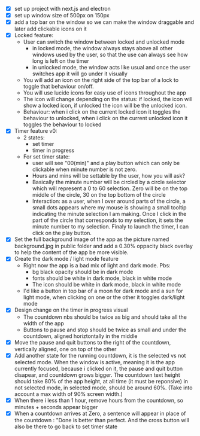 - [x] set up project with next.js and electron
- [x] set up window size of 500px on 150px
- [x] add a top bar on the window so we can make the window draggable and later add clickable icons on it   
- [x] Locked feature: 
    - User can switch the window between locked and unlocked mode
        - in locked mode, the window always stays above all other windows used by the user, so that the use can always see how long is left on the timer
        - in unlocked mode, the window acts like usual and  once the user switches app it will go under it visually
    - You will add an icon on the right side of the top bar of a lock to toggle that behaviour on/off.
    - You will use lucide icons for easy use of icons throughout the app
    - The icon will change depending on the status: if locked, the icon will show a locked icon, if unlocked the icon will be the unlocked icon. 
    - Behaviour: when i click on the current locked icon it toggles the behaviour to unlocked, when i click on the current unlocked icon it toggles the behaviour to locked
- [x] Timer feature v0:
    - 2 states: 
        - set timer
        - timer in progress
    - For set timer state: 
        - user will see "00(min)" and a play button which can only be clickable when minute number is not zero.
        - Hours and mins will be settable by the user, how you will ask?
        - Basically the minute number will be circled by a circle selector which will represent a 0 to 60 selection. Zero will be on the top middle of the circle, 30 on the top bottom of the circle
        - Interaction: as a user, when I over around parts of the circle, a small dots appears where my mouse is showing a small tooltip indicating the minute selection I am making. Once I click in the part of the circle that corresponds to my selection, it sets the minute number to my selection. Finaly to launch the timer, I can click on the play button.
- [x] Set the full background image of the app as the picture named background.jpg in public folder and add a 0.30% oppacity black overlay to help the content of the app be more visible.
- [x] Create the dark mode / light mode feature
    - Right now the app is a bad mix of light and dark mode. Pbs: 
        - bg black opacity should be in dark mode
        - fonts should be white in dark mode, black in white mode
        - The icon should be white in dark mode, black in white mode
    - I'd like a button in top bar of a moon for dark mode and a sun for light mode, when clicking on one or the other it toggles dark/light mode
- [x] Design change on the timer in progress visual
    - The countdown nbs should be twice as big and should take all the width of the app
    - Buttons to pause and stop should be twice as small and under the countdown, aligned horiztontally in the middle
- [x] Move the pause and quit buttons to the right of the countdown, vertically aligned, one on top of the other
- [x] Add another state for the running countdown, it is the selected vs not selected mode. 
When the window is active, meaning it is the app currently focused, because i clicked on it, the pause and quit button disapear, and countdown grows bigger. The countdown text height should take 80% of the app height, at all time (it must be reponsive) in not selected mode, in selected mode, should be around 60%. (Take into account a max width of 90% screen width.)
- [x] When there i less than 1 hour, remove hours from the countdown, so minutes + seconds appear bigger
- [x] When a countdown arrives at Zero, a sentence will appear in place of the countdown : "Done is better than perfect. And the cross button will also be there to go back to set timer state

